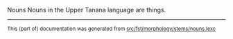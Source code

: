 Nouns
Nouns in the Upper Tanana language are things.

* * *

<small>This (part of) documentation was generated from [src/fst/morphology/stems/nouns.lexc](https://github.com/giellalt/lang-tau/blob/main/src/fst/morphology/stems/nouns.lexc)</small>
